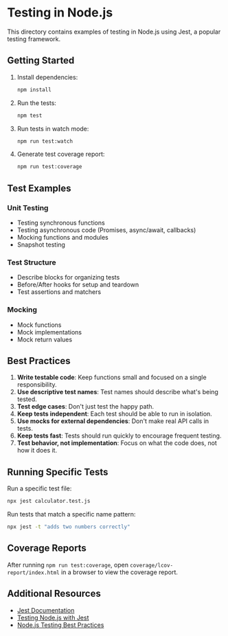 # Testing in Node.js

This directory contains examples of testing in Node.js using Jest, a popular testing framework.

## Getting Started

1. Install dependencies:
   ```bash
   npm install
   ```

2. Run the tests:
   ```bash
   npm test
   ```

3. Run tests in watch mode:
   ```bash
   npm run test:watch
   ```

4. Generate test coverage report:
   ```bash
   npm run test:coverage
   ```

## Test Examples

### Unit Testing
- Testing synchronous functions
- Testing asynchronous code (Promises, async/await, callbacks)
- Mocking functions and modules
- Snapshot testing

### Test Structure
- Describe blocks for organizing tests
- Before/After hooks for setup and teardown
- Test assertions and matchers

### Mocking
- Mock functions
- Mock implementations
- Mock return values

## Best Practices

1. **Write testable code**: Keep functions small and focused on a single responsibility.
2. **Use descriptive test names**: Test names should describe what's being tested.
3. **Test edge cases**: Don't just test the happy path.
4. **Keep tests independent**: Each test should be able to run in isolation.
5. **Use mocks for external dependencies**: Don't make real API calls in tests.
6. **Keep tests fast**: Tests should run quickly to encourage frequent testing.
7. **Test behavior, not implementation**: Focus on what the code does, not how it does it.

## Running Specific Tests

Run a specific test file:
```bash
npx jest calculator.test.js
```

Run tests that match a specific name pattern:
```bash
npx jest -t "adds two numbers correctly"
```

## Coverage Reports

After running `npm run test:coverage`, open `coverage/lcov-report/index.html` in a browser to view the coverage report.

## Additional Resources

- [Jest Documentation](https://jestjs.io/)
- [Testing Node.js with Jest](https://www.valentinog.com/blog/jest/)
- [Node.js Testing Best Practices](https://github.com/goldbergyoni/nodebestpractices#-6-testing-and-quality-practices)
